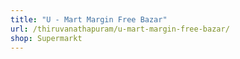 ```yaml
---
title: "U - Mart Margin Free Bazar"
url: /thiruvanathapuram/u-mart-margin-free-bazar/
shop: Supermarkt
---
```

